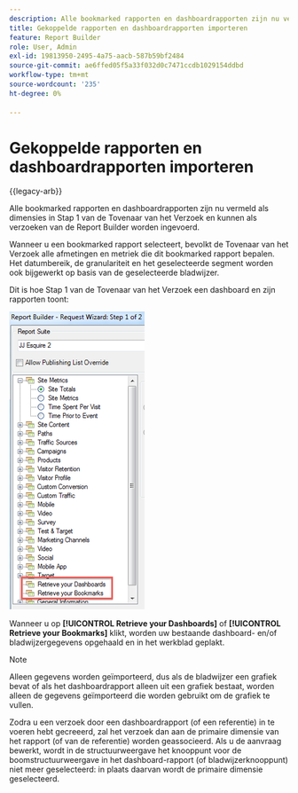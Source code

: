 ```yaml
---
description: Alle bookmarked rapporten en dashboardrapporten zijn nu vermeld als dimensies in Stap 1 van de Tovenaar van het Verzoek en kunnen als verzoeken van de Report Builder worden ingevoerd.
title: Gekoppelde rapporten en dashboardrapporten importeren
feature: Report Builder
role: User, Admin
exl-id: 19813950-2495-4a75-aacb-587b59bf2484
source-git-commit: ae6ffed05f5a33f032d0c7471ccdb1029154ddbd
workflow-type: tm+mt
source-wordcount: '235'
ht-degree: 0%

---
```


# Gekoppelde rapporten en dashboardrapporten importeren

{{legacy-arb}}

Alle bookmarked rapporten en dashboardrapporten zijn nu vermeld als dimensies in Stap 1 van de Tovenaar van het Verzoek en kunnen als verzoeken van de Report Builder worden ingevoerd.

Wanneer u een bookmarked rapport selecteert, bevolkt de Tovenaar van het Verzoek alle afmetingen en metriek die dit bookmarked rapport bepalen. Het datumbereik, de granulariteit en het geselecteerde segment worden ook bijgewerkt op basis van de geselecteerde bladwijzer.

Dit is hoe Stap 1 van de Tovenaar van het Verzoek een dashboard en zijn rapporten toont:

![&#x200B; Schermafbeelding die de Stap 1 van de Tovenaar van het Verzoek van 2 tonen die uw Dashboards benadrukken en uw Bladwijzers terugwinnen.](assets/import_dashboard_reportlet.png)

Wanneer u op **[!UICONTROL Retrieve your Dashboards]** of **[!UICONTROL Retrieve your Bookmarks]** klikt, worden uw bestaande dashboard- en/of bladwijzergegevens opgehaald en in het werkblad geplakt.

>[!NOTE]
>
>Alleen gegevens worden geïmporteerd, dus als de bladwijzer een grafiek bevat of als het dashboardrapport alleen uit een grafiek bestaat, worden alleen de gegevens geïmporteerd die worden gebruikt om de grafiek te vullen.

Zodra u een verzoek door een dashboardrapport (of een referentie) in te voeren hebt gecreeerd, zal het verzoek dan aan de primaire dimensie van het rapport (of van de referentie) worden geassocieerd. Als u de aanvraag bewerkt, wordt in de structuurweergave het knooppunt voor de boomstructuurweergave in het dashboard-rapport (of bladwijzerknooppunt) niet meer geselecteerd: in plaats daarvan wordt de primaire dimensie geselecteerd.

